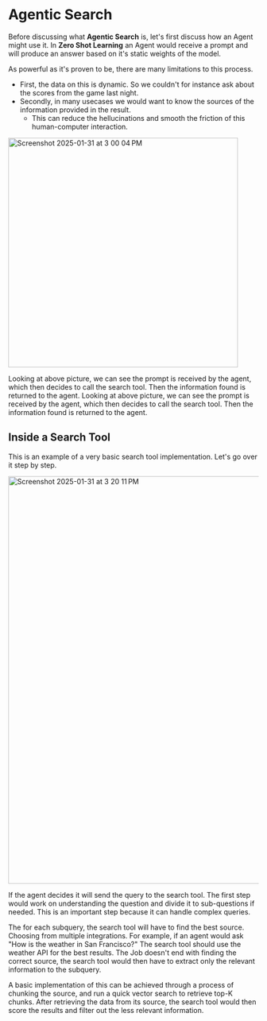 # Agentic Search
Before discussing what **Agentic Search** is, let's first discuss how an Agent might use it.
In **Zero Shot Learning** an Agent would receive a prompt and will produce an answer based on it's static weights of the model.

As powerful as it's proven to be, there are many limitations to this process.
- First, the data on this is dynamic. So we couldn't for instance ask about the scores from the game last night. 
- Secondly, in many usecases we would want to know the sources of the information provided in the result. 
    - This can reduce the hellucinations and smooth the friction of this human-computer interaction.

<img width="462" alt="Screenshot 2025-01-31 at 3 00 04 PM" src="https://github.com/user-attachments/assets/3f7f2432-e305-436b-a91a-7078d7724af4" />

Looking at above picture, we can see the prompt is received by the agent, which then decides to call the search tool. Then the information found is returned to the agent.
Looking at above picture, we can see the prompt is received by the agent, which then decides to call the search tool. Then the information found is returned to the agent.

## Inside a Search Tool
This is an example of a very basic search tool implementation. Let's go over it step by step.

<img width="820" alt="Screenshot 2025-01-31 at 3 20 11 PM" src="https://github.com/user-attachments/assets/ad861192-8cac-4d34-9ca3-d33ce38d776e" />

If the agent decides it will send the query to the search tool. The first step would work on understanding the question and divide it to sub-questions if needed. This is an important step because it can handle complex queries. 

The for each subquery, the search tool will have to find the best source. Choosing from multiple integrations. For example, if an agent would ask "How is the weather in San Francisco?" 
The search tool should use the weather API for the best results. The Job doesn't end with finding the correct source, the search tool would then have to extract only the relevant information to the subquery.

A basic implementation of this can be achieved through a process of chunking the source, and run a quick vector search to retrieve top-K chunks. After retrieving the data from its source, the search tool would then score the results and filter out the less relevant information.
